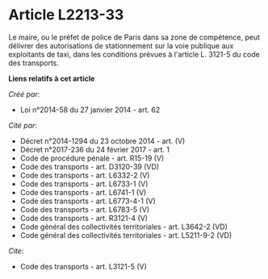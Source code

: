# Article L2213-33

Le maire, ou le préfet de police de Paris dans sa zone de compétence, peut délivrer des autorisations de stationnement sur la
voie publique aux exploitants de taxi, dans les conditions prévues à l'article L. 3121-5 du code des transports.

**Liens relatifs à cet article**

_Créé par_:

  - Loi n°2014-58 du 27 janvier 2014 - art. 62

_Cité par_:

  - Décret n°2014-1294 du 23 octobre 2014 - art. (V)
  - Décret n°2017-236 du 24 février 2017 - art. 1
  - Code de procédure pénale - art. R15-19 (V)
  - Code des transports - art. D3120-39 (VD)
  - Code des transports - art. L6332-2 (V)
  - Code des transports - art. L6733-1 (V)
  - Code des transports - art. L6741-1 (V)
  - Code des transports - art. L6773-4-1 (V)
  - Code des transports - art. L6783-5 (V)
  - Code des transports - art. R3121-4 (V)
  - Code général des collectivités territoriales - art. L3642-2 (VD)
  - Code général des collectivités territoriales - art. L5211-9-2 (VD)

_Cite_:

  - Code des transports - art. L3121-5 (V)
